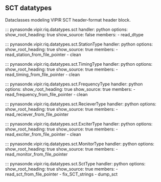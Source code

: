 ## SCT datatypes

Dataclasses modeling VIPIR SCT header-format header block.

::: pynasonde.vipir.riq.datatypes.sct
    handler: python
    options:
        show_root_heading: true
        show_source: false
        members:
            - read_dtype

::: pynasonde.vipir.riq.datatypes.sct.StationType
    handler: python
    options:
        show_root_heading: true
        show_source: true
        members:
            - read_station_from_file_pointer
            - clean

::: pynasonde.vipir.riq.datatypes.sct.TimingType
    handler: python
    options:
        show_root_heading: true
        show_source: true
        members:
            - read_timing_from_file_pointer
            - clean

::: pynasonde.vipir.riq.datatypes.sct.FrequencyType
    handler: python
    options:
        show_root_heading: true
        show_source: true
        members:
            - read_frequency_from_file_pointer
            - clean

::: pynasonde.vipir.riq.datatypes.sct.RecieverType
    handler: python
    options:
        show_root_heading: true
        show_source: true
        members:
            - read_reciever_from_file_pointer

::: pynasonde.vipir.riq.datatypes.sct.ExciterType
    handler: python
    options:
        show_root_heading: true
        show_source: true
        members:
            - read_exciter_from_file_pointer
            - clean

::: pynasonde.vipir.riq.datatypes.sct.MonitorType
    handler: python
    options:
        show_root_heading: true
        show_source: true
        members:
            - read_monitor_from_file_pointer

::: pynasonde.vipir.riq.datatypes.sct.SctType
    handler: python
    options:
        show_root_heading: true
        show_source: true
        members:
            - read_sct_from_file_pointer
            - fix_SCT_strings
            - dump_sct